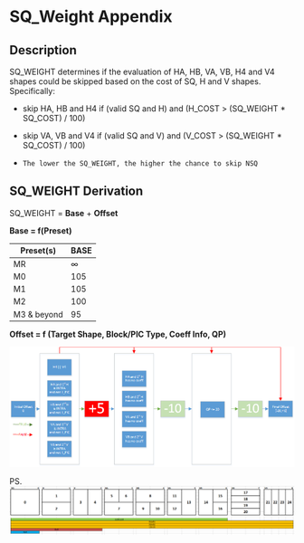 # SQ_Weight Appendix

## Description

SQ\_WEIGHT determines if the evaluation of HA, HB, VA, VB, H4 and V4
shapes could be skipped based on the cost of SQ, H and V shapes.
Specifically:

-   skip HA, HB and H4 if (valid SQ and H) and (H\_COST \>
    (SQ\_WEIGHT \* SQ\_COST) / 100)

-   skip VA, VB and V4 if (valid SQ and V) and (V\_COST \>
    (SQ\_WEIGHT \* SQ\_COST) / 100)

-   `The lower the SQ_WEIGHT, the higher the chance to skip NSQ`

## SQ\_WEIGHT Derivation

SQ\_WEIGHT = **Base** + **Offset**

**Base = f(Preset)**

  **Preset(s)**  | **BASE**
  ---------------| ---------
  MR             | ∞
  M0             | 105
  M1             | 105
  M2             | 100
  M3 & beyond    | 95

**Offset = f (Target Shape, Block/PIC Type, Coeff Info, QP)**

![sq_weight_fig1](./img/sq_weight_fig1.png)

PS.
![sq_weight_fig2](./img/sq_weight_fig2.png)
